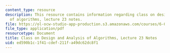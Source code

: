```yaml
---
content_type: resource
description: This resource contains information regarding class on design and analysis
  of algorithms, lecture 23 notes.
file: https://ol-ocw-studio-app-production.s3.amazonaws.com/courses/6-046j-design-and-analysis-of-algorithms-spring-2015/ed590b1c1f41cdef211fa49dc62dc8f1_MIT6_046JS15_lec23.pdf
file_type: application/pdf
resourcetype: Document
title: Class on Design and Analysis of Algorithms, Lecture 23 Notes
uid: ed590b1c-1f41-cdef-211f-a49dc62dc8f1
---
```

